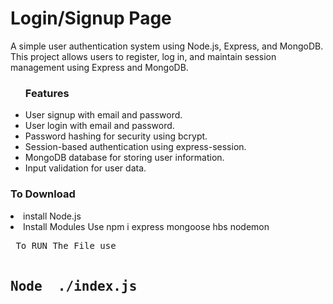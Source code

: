 <h1>Login/Signup Page</h1>
A simple user authentication system using Node.js, Express, and MongoDB. This project allows users to register, log in, and maintain session management using Express and MongoDB.

<ul><h3>Features</h3>
<li>User signup with email and password.</li>
<li>User login with email and password.</li>
<li>Password hashing for security using bcrypt.</li>
<li>Session-based authentication using express-session.</li>
<li>MongoDB database for storing user information.</li>
<li>Input validation for user data.</li></ul>

<h3>To Download</h3>
<li>install Node.js</li>
<li>Install Modules
Use npm i express mongoose hbs nodemon
</li>
<pre> To RUN The File use 
 <h2>Node  ./index.js</h2></pre>
